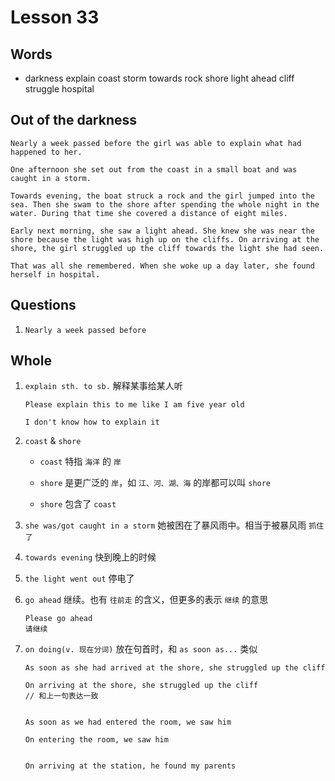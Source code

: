 # Lesson 33

## Words

- darkness explain coast storm towards rock shore light ahead cliff struggle hospital

## Out of the darkness

```
Nearly a week passed before the girl was able to explain what had happened to her.

One afternoon she set out from the coast in a small boat and was caught in a storm.

Towards evening, the boat struck a rock and the girl jumped into the sea. Then she swam to the shore after spending the whole night in the water. During that time she covered a distance of eight miles.

Early next morning, she saw a light ahead. She knew she was near the shore because the light was high up on the cliffs. On arriving at the shore, the girl struggled up the cliff towards the light she had seen.

That was all she remembered. When she woke up a day later, she found herself in hospital.
```

## Questions

1. `Nearly a week passed before`

## Whole

1. `explain sth. to sb.` 解释某事给某人听

   ```
   Please explain this to me like I am five year old

   I don't know how to explain it
   ```

2. `coast` & `shore`

   - `coast` 特指 `海洋` 的 `岸`

   - `shore` 是更广泛的 `岸`，如 `江、河、湖、海` 的岸都可以叫 `shore`

   - `shore` 包含了 `coast`

3. `she was/got caught in a storm` 她被困在了暴风雨中。相当于被暴风雨 `抓住了`

4. `towards evening` 快到晚上的时候

5. `the light went out` 停电了

6. `go ahead` 继续。也有 `往前走` 的含义，但更多的表示 `继续` 的意思

   ```
   Please go ahead
   请继续
   ```

7. `on doing(v. 现在分词)` 放在句首时，和 `as soon as...` 类似

   ```
   As soon as she had arrived at the shore, she struggled up the cliff

   On arriving at the shore, she struggled up the cliff
   // 和上一句表达一致


   As soon as we had entered the room, we saw him

   On entering the room, we saw him


   On arriving at the station, he found my parents
   ```
